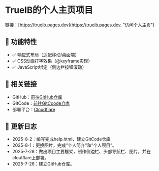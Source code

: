 # TrueIB的个人主页项目
链接：[https://trueib.pages.dev](https://trueib.pages.dev, "访问个人主页")
 
## 🌟 功能特性
- ✅ 响应式布局（适配移动/桌面端）
- ✅ CSS动画打字效果（@keyframe实现）
- ✅ JavaScript绑定（侧边栏按钮滚动）
 
## 🚀 相关链接
- GitHub：[前往GitHub仓库](https://github.com/True2012/true2012.pages.dev, "前往GitHub仓库")
- GitCode：[前往GitCoode仓库](https://gitcode.com/2401_82923566/true2012.pages.dev, "前往GitCode仓库")
- 部署平台：[Cloudflare](https://pages.cloudflare.com, "前往Cloudflare")

## 📄 更新日志
- 2025-8-2：编写完成help.html，建立GitCode仓库
- 2025-8-1：更换图片，完成“个人简介”和“个人项目”。
- 2025-7-28：做出项目主要框架，制作侧边栏、头部导航栏、图片，并在 cloutflare上部署。
- 2025-7-26：建立GitHub仓库。


